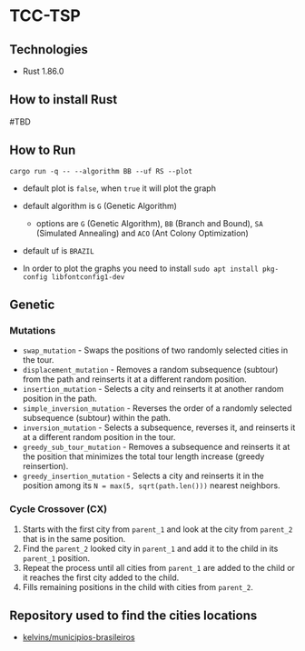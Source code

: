 # TCC-TSP

## Technologies

- Rust 1.86.0

## How to install Rust

#TBD

## How to Run

`cargo run -q -- --algorithm BB --uf RS --plot`

- default plot is `false`, when `true` it will plot the graph
- default algorithm is `G` (Genetic Algorithm)
  - options are `G` (Genetic Algorithm), `BB` (Branch and Bound), `SA` (Simulated Annealing) and `ACO` (Ant Colony Optimization)
- default uf is `BRAZIL`


- In order to plot the graphs you need to install `sudo apt install pkg-config libfontconfig1-dev`

## Genetic

### Mutations

- `swap_mutation` - Swaps the positions of two randomly selected cities in the tour.
- `displacement_mutation` - Removes a random subsequence (subtour) from the path and reinserts it at a different random position.
- `insertion_mutation` - Selects a city and reinserts it at another random position in the path.
- `simple_inversion_mutation` - Reverses the order of a randomly selected subsequence (subtour) within the path.
- `inversion_mutation` - Selects a subsequence, reverses it, and reinserts it at a different random position in the tour.
- `greedy_sub_tour_mutation` - Removes a subsequence and reinserts it at the position that minimizes the total tour length increase (greedy reinsertion).
- `greedy_insertion_mutation` - Selects a city and reinserts it in the position among its `N = max(5, sqrt(path.len()))` nearest neighbors.

### Cycle Crossover (CX)

1) Starts with the first city from `parent_1` and look at the city from `parent_2` that is in the same position.
2) Find the `parent_2` looked city in `parent_1` and add it to the child in its `parent_1` position.
3) Repeat the process until all cities from `parent_1` are added to the child or it reaches the first city added to the child.
4) Fills remaining positions in the child with cities from `parent_2`.

## Repository used to find the cities locations

- [kelvins/municipios-brasileiros](https://github.com/kelvins/municipios-brasileiros)